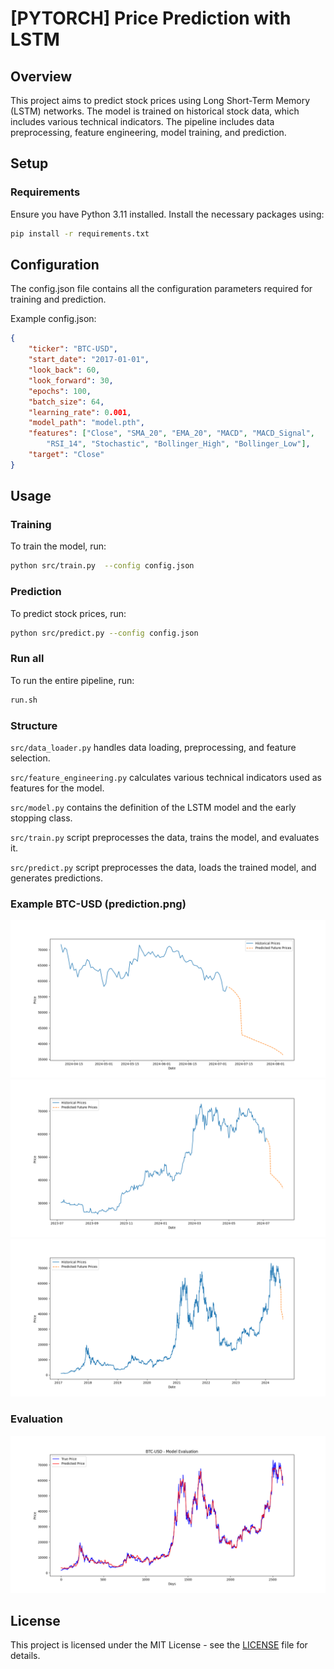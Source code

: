 # [PYTORCH] Price Prediction with LSTM

## Overview

This project aims to predict stock prices using Long Short-Term Memory (LSTM) networks.
The model is trained on historical stock data, which includes various technical indicators.
The pipeline includes data preprocessing, feature engineering, model training, and prediction.

## Setup

### Requirements

Ensure you have Python 3.11 installed. Install the necessary packages using:

```bash
pip install -r requirements.txt
```

## Configuration

The config.json file contains all the configuration parameters required for training and prediction.

Example config.json:

```json
{
    "ticker": "BTC-USD",
    "start_date": "2017-01-01",
    "look_back": 60,
    "look_forward": 30,
    "epochs": 100,
    "batch_size": 64,
    "learning_rate": 0.001,
    "model_path": "model.pth",
    "features": ["Close", "SMA_20", "EMA_20", "MACD", "MACD_Signal",
        "RSI_14", "Stochastic", "Bollinger_High", "Bollinger_Low"],
    "target": "Close"
}
```

## Usage

### Training

To train the model, run:

```bash
python src/train.py  --config config.json
```

### Prediction

To predict stock prices, run:

```bash
python src/predict.py --config config.json
```

### Run all

To run the entire pipeline, run:

```bash
run.sh
```

### Structure

`src/data_loader.py` handles data loading, preprocessing, and feature selection.

`src/feature_engineering.py` calculates various technical indicators used as features for the model.

`src/model.py` contains the definition of the LSTM model and the early stopping class.

`src/train.py` script preprocesses the data, trains the model, and evaluates it.

`src/predict.py` script preprocesses the data, loads the trained model, and generates predictions.

### Example BTC-USD (prediction.png)

![BTC-USD 90 chart](png/90_days.png)
![BTC-USD 365 chart](png/365_days.png)
![BTC-USD full chart](png/full.png)

### Evaluation

![Evaluation](png/evaluation.png)

## License

This project is licensed under the MIT License - see the [LICENSE](LICENSE) file for details.
